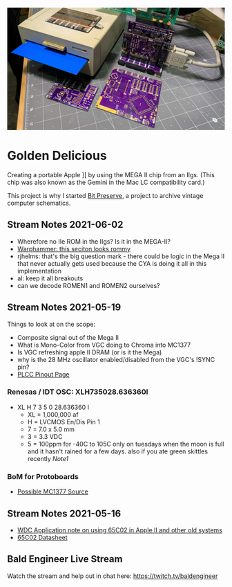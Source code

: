 ![render of pcbs side-by-side](images/gd-rev2-proto-partial-build-up.jpg)
# Golden Delicious

Creating a portable Apple ][ by using the MEGA II chip from an IIgs. (This chip was also known as the Gemini in the Mac LC compatibility card.)

This project is why I started [Bit Preserve](https://github.com/baldengineer/bit-preserve), a project to archive vintage computer schematics.

## Stream Notes 2021-06-02
* Wherefore no IIe ROM in the IIgs? Is it in the MEGA-II?
* [Warphammer: this seciton looks rommy](https://twitter.com/babbageboole/status/1001178057057566720/photo/1)
* rjhelms: that's the big question mark - there could be logic in the Mega II that never actually gets used because the CYA is doing it all in this implementation
* al: keep it all breakouts
* can we decode ROMEN1 and ROMEN2 ourselves?


## Stream Notes 2021-05-19
Things to look at on the scope:
* Composite signal out of the Mega II
* What is Mono-Color from VGC doing to Chroma into MC1377
* Is VGC refreshing apple II DRAM (or is it the Mega)
* why is the 28 MHz oscillator enabled/disabled from the VGC's !SYNC pin?
* [PLCC Pinout Page](https://www.sbprojects.net/knowledge/footprints/plcc/index.php)

### Renesas / IDT OSC: XLH735028.636360I 
* XL H 7 3 5 0 28.636360 I 
  * XL = 1,000,000 af
  * H = LVCMOS En/Dis Pin 1
  * 7 = 7.0 x 5.0 mm
  * 3 = 3.3 VDC
  * 5 = 100ppm for -40C to 105C only on tuesdays when the moon is full and it hasn't rained for a few days. also if you ate green skittles recently *Note1*


### BoM for Protoboards
* [Possible MC1377 Source](https://www.ebay.com/itm/192523168043?hash=item2cd346692b:g:BgIAAOSwWfda4kj6)

## Stream Notes 2021-05-16
* [WDC Application note on using 65C02 in Apple II and other old systems](https://www.westerndesigncenter.com/wdc/AN-002_W65C02S_Replacements.php)
* [65C02 Datasheet](https://www.westerndesigncenter.com/wdc/documentation/w65c02s.pdf)

## Bald Engineer Live Stream
Watch the stream and help out in chat here:
https://twitch.tv/baldengineer
